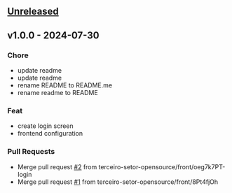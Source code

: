 <a name="unreleased"></a>
## [Unreleased]


<a name="v1.0.0"></a>
## v1.0.0 - 2024-07-30
### Chore
- update readme
- update readme
- rename README to README.me
-  rename readme to README

### Feat
- create login screen
- frontend configuration

### Pull Requests
- Merge pull request [#2](y/issues/2) from terceiro-setor-opensource/front/oeg7k7PT-login
- Merge pull request [#1](y/issues/1) from terceiro-setor-opensource/front/8Pt4fjOh


[Unreleased]: y/compare/v1.0.0...HEAD
